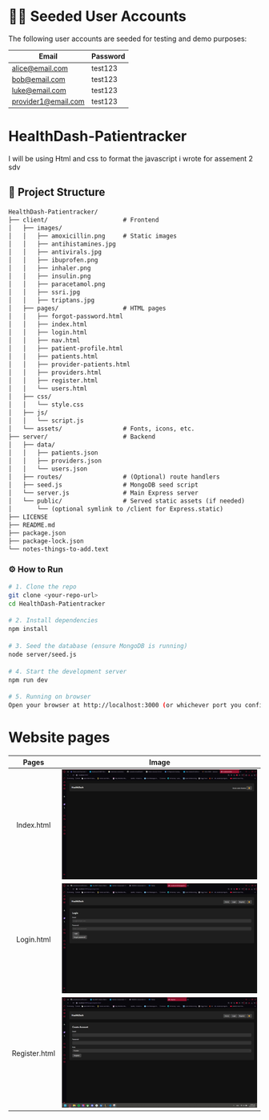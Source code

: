 #
# 🧑‍💻 Seeded User Accounts

The following user accounts are seeded for testing and demo purposes:

| Email               | Password |
|---------------------|----------|
| alice@email.com     | test123  |
| bob@email.com       | test123  |
| luke@email.com      | test123  |
| provider1@email.com | test123  |

# HealthDash-Patientracker
I will be using Html and css to format the javascript i wrote for assement 2 sdv

## 🚀 Project Structure
```text
HealthDash-Patientracker/
├── client/                     # Frontend
│   ├── images/ 
│   │   ├── amoxicillin.png     # Static images    
│   │   ├── antihistamines.jpg                   
│   │   ├── antivirals.jpg                   
│   │   ├── ibuprofen.png                  
│   │   ├── inhaler.png                  
│   │   ├── insulin.png                 
│   │   ├── paracetamol.png                  
│   │   ├── ssri.jpg                   
│   │   ├── triptans.jpg                           
│   ├── pages/                  # HTML pages
│   │   ├── forgot-password.html
│   │   ├── index.html
│   │   ├── login.html
│   │   ├── nav.html
│   │   ├── patient-profile.html
│   │   ├── patients.html
│   │   ├── provider-patients.html
│   │   ├── providers.html
│   │   ├── register.html
│   │   └── users.html
│   ├── css/
│   │   └── style.css
│   ├── js/
│   │   └── script.js
│   └── assets/                 # Fonts, icons, etc.
├── server/                     # Backend
│   ├── data/
│   │   ├── patients.json
│   │   ├── providers.json
│   │   └── users.json
│   ├── routes/                 # (Optional) route handlers
│   ├── seed.js                 # MongoDB seed script
│   └── server.js               # Main Express server
│   └── public/                 # Served static assets (if needed)
│       └── (optional symlink to /client for Express.static)
├── LICENSE
├── README.md
├── package.json
├── package-lock.json
└── notes-things-to-add.text
```

### ⚙️ How to Run
```bash
# 1. Clone the repo
git clone <your‑repo‑url>
cd HealthDash-Patientracker

# 2. Install dependencies
npm install

# 3. Seed the database (ensure MongoDB is running)
node server/seed.js

# 4. Start the development server
npm run dev

# 5. Running on browser
Open your browser at http://localhost:3000 (or whichever port you configured).
```

# Website pages

| Pages | Image | 
|:------:|:------:|
| Index.html  | ![Index-image](<README images/Index-image.png>)|
| Login.html   |![Index-image](<README images/Login-image.png>)| 
| Register.html   |![Index-image](< README images/Register-image.png>)|  